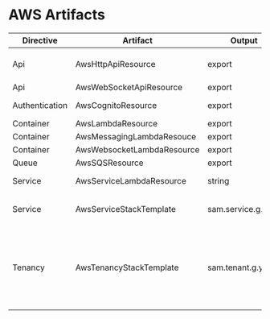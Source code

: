 # AWS Artifacts

| Directive |  Artifact | Output | Imports | Description | Snippets |
| --- | --- | --- | --- | --- | --- |
|Api|AwsHttpApiResource|export|DotNetLambda|AWS\::Serverless::HttpApi|sam.service.httpapi.cognito.yaml<br>sam.service.httpapi.definitionbody.yaml<br>sam.service.httpapi.path.yaml|
|Api|AwsWebSocketApiResource|export|DotNetLambda|AWS\::ApiGatewayV2::Api |sam.service.messaging.websocketapi.yaml|
|Authentication|AwsCognitoResource|export||AWS\::Cognito::UserPool|sam.service.cognito.jwt.managed.yaml<br>sam.service.cognito.jwt.unmanaged.yaml|
|Container|AwsLambdaResource|export||AWS\::Serverless::Function|sam.service.lambda.yaml|
|Container|AwsMessagingLambdaResouce|export||AWS\::Serverless::Function|sam.service.messaging.sqslambda.yaml|
|Container|AwsWebsocketLambdaResource|export||AWS\::Serverless::Function|sam.service.messaging.websocketlambda.yaml|
|Queue|AwsSQSResource|export||AWS\::SQS::Queue|sam.service.messaging.sqs.yaml|
|Service|AwsServiceLambdaResource|string|AwsLambdaResources[]<br>AwsHttpApiResource[]|#LzLambdas# section|sam.service.lambda.permission.yaml|
|Service|AwsServiceStackTemplate|sam.service.g.yaml||template|sam.service.yaml<br>sam.service.lambdas.yaml<br>sam.service.cloudfront.configfunction.yaml|
|Tenancy|AwsTenancyStackTemplate|sam.tenant.g.yaml|||sam.tenant.yaml<br>sam.tenant.cloudfront.yaml<br>sam.tenant.cloudfront.webapp.yaml<br>sam.tenant.cloudfront.apiorigin.yaml<br>sam.tenant.cloudfront.ws.yaml<br>sam.tenant.cloudfront.wsorigin.yaml<br>sam.tenant.cloudfront.webapporigin.yaml<br>sam.tenant.cloudfront.landingpage.yaml|